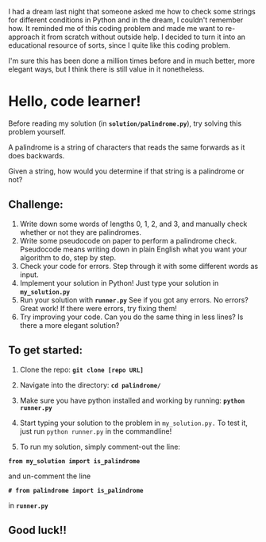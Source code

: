 I had a dream last night that someone asked me how to check some strings for different conditions in Python and in the dream, I couldn't remember how. It reminded me of this coding problem and made me want to re-approach it from scratch without outside help.
I decided to turn it into an educational resource of sorts, since I quite like this coding problem.

I'm sure this has been done a million times before and in much better, more elegant ways,
but I think there is still value in it nonetheless.

# Hello, code learner!

Before reading my solution (in **`solution/palindrome.py`**), try solving this problem yourself.

A palindrome is a string of characters that reads the same forwards as it does backwards.

Given a string, how would you determine if that string is a palindrome or not?

## Challenge:
1) Write down some words of lengths 0, 1, 2, and 3, and manually check whether or not they are palindromes.
2) Write some pseudocode on paper to perform a palindrome check.
	Pseudocode means writing down in plain English what you want your algorithm to do, step by step.
3) Check your code for errors. Step through it with some different words as input.
4) Implement your solution in Python!
	Just type your solution in **`my_solution.py`**
5) Run your solution with **`runner.py`** See if you got any errors. No errors? Great work! If there were errors, try fixing them!
6) Try improving your code. Can you do the same thing in less lines? Is there a more elegant solution?

## To get started:

1. Clone the repo:
**`git clone [repo URL]`**

2. Navigate into the directory:
**`cd palindrome/`**

3. Make sure you have python installed and working by running:
**`python runner.py`**

4. Start typing your solution to the problem in `my_solution.py.` 
To test it, just run `python runner.py` in the commandline!

5. To run my solution, simply comment-out the line:

**`from my_solution import is_palindrome`**

and un-comment the line

**`# from palindrome import is_palindrome`**

in **`runner.py`**

## Good luck!!
